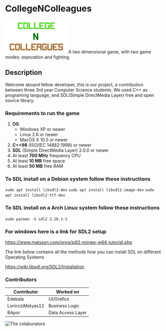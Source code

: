 # CollegeNColleagues 
<img alt="CnC" src="https://github.com/Edebala/CollegeNColleagues/blob/main/Assets/logo.png" width="200"/> 
A two dimensional game, with two game modes: exporation and fighting.

## Description
Welcome aboard fellow developer, this is our project, a contribution between three 3rd year Computer Science students.
We used C++ as programing language, and SDL(Simple DirectMedia Layer) free and open source library.

### Requirements to run the game
1. **OS**: 
    * Windows XP or newer
    * Linux 2.6 or newer
    * MacOS X 10.5 or newer
2. **C++98** (ISO/IEC 14882:1998) or newer
3. **SDL** (Simple DirectMedia Layer) 2.0.0 or newer
4. At least **700 MHz** frequency CPU
5. At least **10 MB** free space
6. At least **50 MB** free RAM

### To SDL install on a Debian system follow these instructions
`sudo apt install libsdl2-dev`
`sudo apt install libsdl2-image-dev`
`sudo apt install libsdl2-ttf-dev`

### To SDL install on a Arch Linux system follow these instructions
`sudo pacman -S sdl2 2.26.1-1`

### For windows here is a link for SDL2 setup
https://www.matsson.com/prog/sdl2-mingw-w64-tutorial.php

The link below contains all the methods how you can install SDL on different Operating Systems

https://wiki.libsdl.org/SDL2/Installation 

### Contributors
Contributor| Worked on
--------------|--------------
Edebala | UI/Grafics
LorincziMatyas12 | Business Logic
BApor | Data Access Layer

![The colaborators](https://github.com/Edebala/CollegeNColleagues/graphs/contributors)
